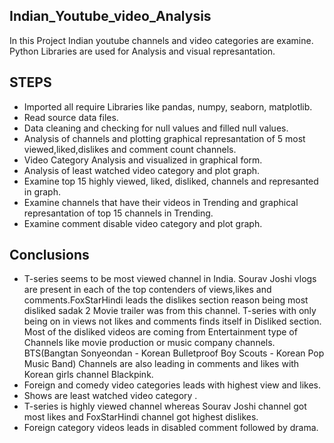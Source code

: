 ## Indian_Youtube_video_Analysis
 In this Project Indian youtube channels and video categories are examine.
  Python Libraries are used for Analysis and visual represantation. 
## STEPS
- Imported all require Libraries like pandas, numpy, seaborn, matplotlib.
- Read source data files.
- Data cleaning and checking for null values and filled null values.
- Analysis of channels and plotting graphical represantation of 5 most viewed,liked,dislikes and comment count channels.
- Video Category Analysis and visualized in graphical form.
- Analysis of least watched video category and plot graph.
- Examine top 15 highly viewed, liked, disliked, channels and represanted in graph.
- Examine channels that have their videos in Trending and graphical represantation of top 15 channels in Trending.
- Examine comment disable video category and plot graph.

## Conclusions
-  T-series seems to be most viewed channel in India. Sourav Joshi vlogs are present in each of the top contenders of views,likes and comments.FoxStarHindi leads the dislikes section reason being most disliked sadak 2 Movie trailer was from this channel. T-series with only being on in views not likes and comments finds itself in Disliked section. Most of the disliked videos are coming from Entertainment type of Channels like movie production or music company channels. BTS(Bangtan Sonyeondan - Korean Bulletproof Boy Scouts - Korean Pop Music Band) Channels are also leading in comments and likes with Korean girls channel Blackpink.
- Foreign and comedy video categories  leads with highest view and likes.
- Shows are least watched video category .
- T-series is highly viewed channel whereas Sourav Joshi channel got most likes and FoxStarHindi channel got highest dislikes.
- Foreign category videos leads in disabled comment followed by drama.
